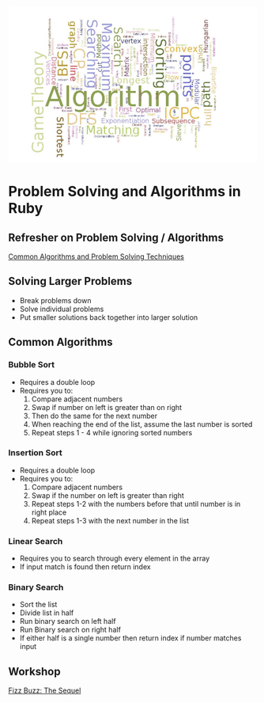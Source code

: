 ![Algorithms](algorithms.jpg)

# Problem Solving and Algorithms in Ruby

## Refresher on Problem Solving / Algorithms

[Common Algorithms and Problem Solving Techniques](../09-problem-solving-algorithms-js/09-problem-solving-algorithms-js.md)

## Solving Larger Problems

- Break problems down
- Solve individual problems
- Put smaller solutions back together into larger solution

## Common Algorithms

### Bubble Sort

- Requires a double loop
- Requires you to:
  1. Compare adjacent numbers
  2. Swap if number on left is greater than on right
  3. Then do the same for the next number
  4. When reaching the end of the list, assume the last number is sorted
  5. Repeat steps 1 - 4 while ignoring sorted numbers

### Insertion Sort

- Requires a double loop
- Requires you to:
  1. Compare adjacent numbers 
  2. Swap if the number on left is greater than right
  3. Repeat steps 1-2 with the numbers before that until number is in right place
  4. Repeat steps 1-3 with the next number in the list

### Linear Search

- Requires you to search through every element in the array
- If input match is found then return index

### Binary Search

- Sort the list
- Divide list in half
- Run binary search on left half
- Run Binary search on right half
- If either half is a single number then return index if number matches input

## Workshop

[Fizz Buzz: The Sequel](https://drive.google.com/open?id=1ELPy8iwkAFbqEDEHlYAnIFddcI0XMdvZO_Ys-FtKNiQ)


